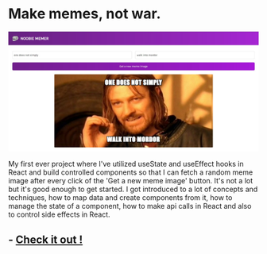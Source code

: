 # Make memes, not war.

![Meme generator image](public/Noobie%20memer.jpg)

My first ever project where I've utilized useState and useEffect hooks in React and build controlled components so that I can fetch a random meme image after every click of the 'Get a new meme image' button. It's not a lot but it's good enough to get started. I got introduced to a lot of concepts and techniques, how to map data and create components from it, how to manage the state of a component, how to make api calls in React and also to control side effects in React.

## - [Check it out !](https://noobie-memer.netlify.app)

